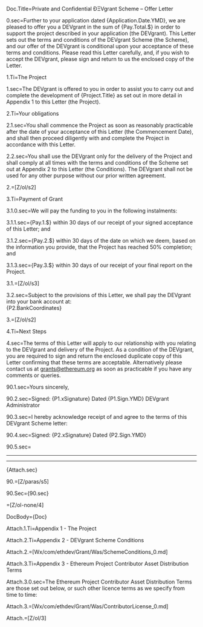 Doc.Title=Private and Confidential  ÐΞVgrant Scheme – Offer Letter

0.sec=Further to your application dated {Application.Date.YMD}, we are pleased to offer you a DEVgrant in the sum of {Pay.Total.$} in order to support the project described in your application (the DEVgrant​). This Letter sets out the terms and conditions of the DEVgrant Scheme (the Scheme​), and our offer of the DEVgrant is conditional upon your acceptance of these terms and conditions. Please read this Letter carefully, and, if you wish to accept the DEVgrant, please sign and return to us the enclosed copy of the Letter.

1.Ti=The Project

1.sec=The DEVgrant is offered to you in order to assist you to carry out and complete the development of {Project.Title} as set out in more detail in Appendix 1 to this Letter (the Project​).

2.Ti=Your obligations

2.1.sec=You shall commence the Project as soon as reasonably practicable after the date of your acceptance of this Letter (the Commencement Date​), and shall then proceed diligently with and complete the Project in accordance with this Letter.

2.2.sec=You shall use the DEVgrant only for the delivery of the Project and shall comply at all times with the terms and conditions of the Scheme set out at Appendix 2 to this Letter (the Conditions​). The DEVgrant shall not be used for any other purpose without our prior written agreement.

2.=[Z/ol/s2]

3.Ti=Payment of Grant

3.1.0.sec=We will pay the funding to you in the following instalments:

3.1.1.sec={Pay.1.$} within 30 days of our receipt of your signed acceptance of this Letter; and

3.1.2.sec={Pay.2.$} within 30 days of the date on which we deem, based on the information you provide, that the Project has reached 50% completion; and

3.1.3.sec={Pay.3.$} within 30 days of our receipt of your final report on the Project.

3.1.=[Z/ol/s3]

3.2.sec=Subject to the provisions of this Letter, we shall pay the DEVgrant into your bank account at:<br>{P2.BankCoordinates}

3.=[Z/ol/s2]

4.Ti=Next Steps

4.sec=The terms of this Letter will apply to our relationship with you relating to the DEVgrant and delivery of the Project. As a condition of the DEVgrant, you are required to sign and return the enclosed duplicate copy of this Letter confirming that these terms are acceptable.  Alternatively please contact us at grants@ethereum.org as soon as practicable if you have any comments or queries.

90.1.sec=Yours sincerely,

90.2.sec=Signed: {P1.xSignature} Dated {P1.Sign.YMD}  DEVgrant Administrator

90.3.sec=I hereby acknowledge receipt of and agree to the terms of this DEVgrant Scheme letter:

90.4.sec=Signed: {P2.xSignature} Dated {P2.Sign.YMD}

90.5.sec=<hr><hr>{Attach.sec}

90.=[Z/paras/s5]

90.Sec={90.sec}

=[Z/ol-none/4]

DocBody={Doc}

Attach.1.Ti=Appendix 1 - The Project

Attach.2.Ti=Appendix 2 - DEVgrant Scheme Conditions

Attach.2.=[Wx/com/ethdev/Grant/Was/SchemeConditions_0.md]
 
Attach.3.Ti=Appendix 3 ­- Ethereum Project Contributor Asset Distribution Terms

Attach.3.0.sec=The Ethereum Project Contributor Asset Distribution Terms are those set out below, or such other licence terms as we specify from time to time:

Attach.3.=[Wx/com/ethdev/Grant/Was/ContributorLicense_0.md]

Attach.=[Z/ol/3]